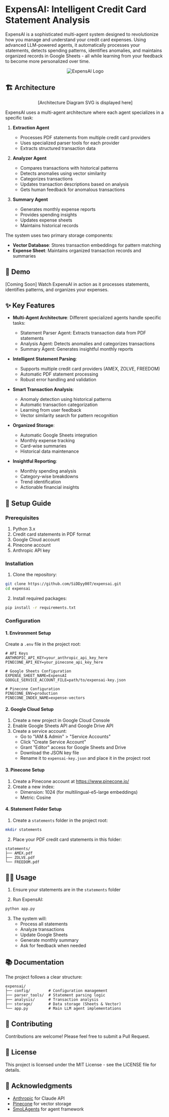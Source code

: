 # ExpensAI: Intelligent Credit Card Statement Analysis

ExpensAI is a sophisticated multi-agent system designed to revolutionize how you manage and understand your credit card expenses. Using advanced LLM-powered agents, it automatically processes your statements, detects spending patterns, identifies anomalies, and maintains organized records in Google Sheets - all while learning from your feedback to become more personalized over time.

<p align="center">
  <img src="/images/ExpensAI_Logo.png" alt="ExpensAI Logo">
</p>

## 🏗️ Architecture

<p align="center">
  [Architecture Diagram SVG is displayed here]
</p>

ExpensAI uses a multi-agent architecture where each agent specializes in a specific task:

1. **Extraction Agent**
   - Processes PDF statements from multiple credit card providers
   - Uses specialized parser tools for each provider
   - Extracts structured transaction data

2. **Analyzer Agent**
   - Compares transactions with historical patterns
   - Detects anomalies using vector similarity
   - Categorizes transactions
   - Updates transaction descriptions based on analysis
   - Gets human feedback for anomalous transactions

3. **Summary Agent**
   - Generates monthly expense reports
   - Provides spending insights
   - Updates expense sheets
   - Maintains historical records

The system uses two primary storage components:
- **Vector Database**: Stores transaction embeddings for pattern matching
- **Expense Sheet**: Maintains organized transaction records and summaries

## 🎥 Demo

[Coming Soon] Watch ExpensAI in action as it processes statements, identifies patterns, and organizes your expenses.

## ✨ Key Features

- **Multi-Agent Architecture**: Different specialized agents handle specific tasks:
  - Statement Parser Agent: Extracts transaction data from PDF statements
  - Analysis Agent: Detects anomalies and categorizes transactions
  - Summary Agent: Generates insightful monthly reports

- **Intelligent Statement Parsing**:
  - Supports multiple credit card providers (AMEX, ZOLVE, FREEDOM)
  - Automatic PDF statement processing
  - Robust error handling and validation

- **Smart Transaction Analysis**:
  - Anomaly detection using historical patterns
  - Automatic transaction categorization
  - Learning from user feedback
  - Vector similarity search for pattern recognition

- **Organized Storage**:
  - Automatic Google Sheets integration
  - Monthly expense tracking
  - Card-wise summaries
  - Historical data maintenance

- **Insightful Reporting**:
  - Monthly spending analysis
  - Category-wise breakdowns
  - Trend identification
  - Actionable financial insights

## 🚀 Setup Guide

### Prerequisites

1. Python 3.x
2. Credit card statements in PDF format
3. Google Cloud account
4. Pinecone account
5. Anthropic API key

### Installation

1. Clone the repository:
```bash
git clone https://github.com/SiDDyy007/expensai.git
cd expensai
```

2. Install required packages:
```bash
pip install -r requirements.txt
```

### Configuration

#### 1. Environment Setup
Create a `.env` file in the project root:
```env
# API Keys
ANTHROPIC_API_KEY=your_anthropic_api_key_here
PINECONE_API_KEY=your_pinecone_api_key_here

# Google Sheets Configuration
EXPENSE_SHEET_NAME=ExpensAI
GOOGLE_SERVICE_ACCOUNT_FILE=path/to/expensai-key.json

# Pinecone Configuration
PINECONE_ENV=production
PINECONE_INDEX_NAME=expense-vectors
```

#### 2. Google Cloud Setup

1. Create a new project in Google Cloud Console
2. Enable Google Sheets API and Google Drive API
3. Create a service account:
   - Go to "IAM & Admin" > "Service Accounts"
   - Click "Create Service Account"
   - Grant "Editor" access for Google Sheets and Drive
   - Download the JSON key file
   - Rename it to `expensai-key.json` and place it in the project root

#### 3. Pinecone Setup

1. Create a Pinecone account at https://www.pinecone.io/
2. Create a new index:
   - Dimension: 1024 (for multilingual-e5-large embeddings)
   - Metric: Cosine

#### 4. Statement Folder Setup

1. Create a `statements` folder in the project root:
```bash
mkdir statements
```

2. Place your PDF credit card statements in this folder:
```
statements/
├── AMEX.pdf
├── ZOLVE.pdf
└── FREEDOM.pdf
```

## 🏃‍♂️ Usage

1. Ensure your statements are in the `statements` folder

2. Run ExpensAI:
```bash
python app.py
```

3. The system will:
   - Process all statements
   - Analyze transactions 
   - Update Google Sheets
   - Generate monthly summary 
   - Ask for feedback when needed

## 📚 Documentation

The project follows a clear structure:

```
expensai/
├── config/        # Configuration management
├── parser_tools/  # Statement parsing logic
├── analysis/      # Transaction analysis
├── storage/       # Data storage (Sheets & Vector)
└── app.py         # Main LLM agent implementations
```

## 🤝 Contributing

Contributions are welcome! Please feel free to submit a Pull Request.

## 📄 License

This project is licensed under the MIT License - see the LICENSE file for details.

## 🙏 Acknowledgments

- [Anthropic](https://www.anthropic.com/) for Claude API
- [Pinecone](https://www.pinecone.io/) for vector storage
- [SmoLAgents](https://huggingface.co/docs/smolagents/index) for agent framework